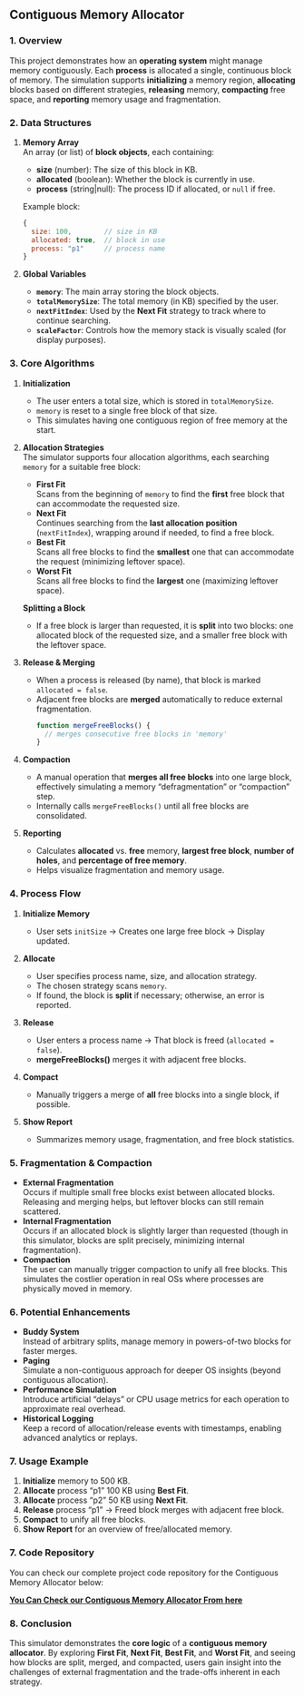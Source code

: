 ## **Contiguous Memory Allocator**

### **1. Overview**
This project demonstrates how an **operating system** might manage memory contiguously. Each **process** is allocated a single, continuous block of memory. The simulation supports **initializing** a memory region, **allocating** blocks based on different strategies, **releasing** memory, **compacting** free space, and **reporting** memory usage and fragmentation.

### **2. Data Structures**

1. **Memory Array**  
   An array (or list) of **block objects**, each containing:
   - **size** (number): The size of this block in KB.  
   - **allocated** (boolean): Whether the block is currently in use.  
   - **process** (string|null): The process ID if allocated, or `null` if free.

   Example block:
   ```js
   {
     size: 100,        // size in KB
     allocated: true,  // block in use
     process: "p1"     // process name
   }
   ```

2. **Global Variables**  
   - **`memory`**: The main array storing the block objects.  
   - **`totalMemorySize`**: The total memory (in KB) specified by the user.  
   - **`nextFitIndex`**: Used by the **Next Fit** strategy to track where to continue searching.  
   - **`scaleFactor`**: Controls how the memory stack is visually scaled (for display purposes).

### **3. Core Algorithms**

1. **Initialization**  
   - The user enters a total size, which is stored in `totalMemorySize`.  
   - `memory` is reset to a single free block of that size.  
   - This simulates having one contiguous region of free memory at the start.

2. **Allocation Strategies**  
   The simulator supports four allocation algorithms, each searching `memory` for a suitable free block:

   - **First Fit**  
     Scans from the beginning of `memory` to find the **first** free block that can accommodate the requested size.
   - **Next Fit**  
     Continues searching from the **last allocation position** (`nextFitIndex`), wrapping around if needed, to find a free block.
   - **Best Fit**  
     Scans all free blocks to find the **smallest** one that can accommodate the request (minimizing leftover space).
   - **Worst Fit**  
     Scans all free blocks to find the **largest** one (maximizing leftover space).

   **Splitting a Block**  
   - If a free block is larger than requested, it is **split** into two blocks: one allocated block of the requested size, and a smaller free block with the leftover space.

3. **Release & Merging**  
   - When a process is released (by name), that block is marked `allocated = false`.  
   - Adjacent free blocks are **merged** automatically to reduce external fragmentation.  
     ```js
     function mergeFreeBlocks() {
       // merges consecutive free blocks in 'memory'
     }
     ```

4. **Compaction**  
   - A manual operation that **merges all free blocks** into one large block, effectively simulating a memory “defragmentation” or “compaction” step.  
   - Internally calls `mergeFreeBlocks()` until all free blocks are consolidated.

5. **Reporting**  
   - Calculates **allocated** vs. **free** memory, **largest free block**, **number of holes**, and **percentage of free memory**.  
   - Helps visualize fragmentation and memory usage.

### **4. Process Flow**

1. **Initialize Memory**  
   - User sets `initSize` → Creates one large free block → Display updated.

2. **Allocate**  
   - User specifies process name, size, and allocation strategy.  
   - The chosen strategy scans `memory`.  
   - If found, the block is **split** if necessary; otherwise, an error is reported.

3. **Release**  
   - User enters a process name → That block is freed (`allocated = false`).  
   - **mergeFreeBlocks()** merges it with adjacent free blocks.

4. **Compact**  
   - Manually triggers a merge of **all** free blocks into a single block, if possible.

5. **Show Report**  
   - Summarizes memory usage, fragmentation, and free block statistics.

### **5. Fragmentation & Compaction**

- **External Fragmentation**  
  Occurs if multiple small free blocks exist between allocated blocks.  
  Releasing and merging helps, but leftover blocks can still remain scattered.  
- **Internal Fragmentation**  
  Occurs if an allocated block is slightly larger than requested (though in this simulator, blocks are split precisely, minimizing internal fragmentation).  
- **Compaction**  
  The user can manually trigger compaction to unify all free blocks. This simulates the costlier operation in real OSs where processes are physically moved in memory.

### **6. Potential Enhancements**

- **Buddy System**  
  Instead of arbitrary splits, manage memory in powers-of-two blocks for faster merges.  
- **Paging**  
  Simulate a non-contiguous approach for deeper OS insights (beyond contiguous allocation).  
- **Performance Simulation**  
  Introduce artificial “delays” or CPU usage metrics for each operation to approximate real overhead.  
- **Historical Logging**  
  Keep a record of allocation/release events with timestamps, enabling advanced analytics or replays.

### **7. Usage Example**

1. **Initialize** memory to 500 KB.  
2. **Allocate** process “p1” 100 KB using **Best Fit**.  
3. **Allocate** process “p2” 50 KB using **Next Fit**.  
4. **Release** process “p1” → Freed block merges with adjacent free block.  
5. **Compact** to unify all free blocks.  
6. **Show Report** for an overview of free/allocated memory.

### 7. Code Repository

You can check our complete project code repository for the Contiguous Memory Allocator below:

[**You Can Check our Contiguous Memory Allocator From here**]((https://github.com/Eng-Ahmed-Hussien/Adv_OS_Task1))

### **8. Conclusion**

This simulator demonstrates the **core logic** of a **contiguous memory allocator**. By exploring **First Fit**, **Next Fit**, **Best Fit**, and **Worst Fit**, and seeing how blocks are split, merged, and compacted, users gain insight into the challenges of external fragmentation and the trade-offs inherent in each strategy.

